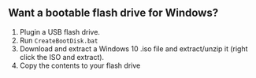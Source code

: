 ## Want a bootable flash drive for Windows? ##

1. Plugin a USB flash drive.
2. Run `CreateBootDisk.bat`
3. Download and extract a Windows 10 .iso file and extract/unzip it (right click the ISO and extract).
4. Copy the contents to your flash drive
